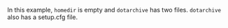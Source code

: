 In this example, `homedir` is empty and `dotarchive` has two files.  `dotarchive` also has a setup.cfg file.
